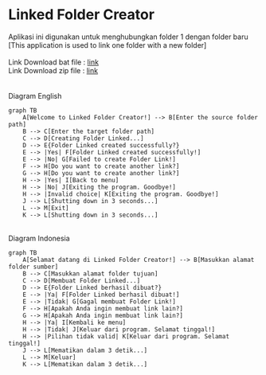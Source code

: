# Linked Folder Creator
Aplikasi ini digunakan untuk menghubungkan folder 1 dengan folder baru
<br>
[This application is used to link one folder with a new folder]
<br>
<br>Link Download bat file : [link](start.bat)
<br>Link Download zip file : [link](https://github.com/SinduMP/folderlinked/archive/refs/tags/LinkedFolderCreator.zip)
<br>
<br>
<br>Diagram English

```mermaid
graph TB
    A[Welcome to Linked Folder Creator!] --> B[Enter the source folder path]
    B --> C[Enter the target folder path]
    C --> D[Creating Folder Linked...]
    D --> E{Folder Linked created successfully?}
    E --> |Yes| F[Folder Linked created successfully!]
    E --> |No| G[Failed to create Folder Link!]
    F --> H[Do you want to create another link?]
    G --> H[Do you want to create another link?]
    H --> |Yes| I[Back to menu]
    H --> |No| J[Exiting the program. Goodbye!]
    H --> |Invalid choice| K[Exiting the program. Goodbye!]
    J --> L[Shutting down in 3 seconds...]
    L --> M[Exit]
    K --> L[Shutting down in 3 seconds...]
```
<br>Diagram Indonesia

```mermaid
graph TB
    A[Selamat datang di Linked Folder Creator!] --> B[Masukkan alamat folder sumber]
    B --> C[Masukkan alamat folder tujuan]
    C --> D[Membuat Folder Linked...]
    D --> E{Folder Linked berhasil dibuat?}
    E --> |Ya| F[Folder Linked berhasil dibuat!]
    E --> |Tidak| G[Gagal membuat Folder Link!]
    F --> H[Apakah Anda ingin membuat link lain?]
    G --> H[Apakah Anda ingin membuat link lain?]
    H --> |Ya| I[Kembali ke menu]
    H --> |Tidak| J[Keluar dari program. Selamat tinggal!]
    H --> |Pilihan tidak valid| K[Keluar dari program. Selamat tinggal!]
    J --> L[Mematikan dalam 3 detik...]
    L --> M[Keluar]
    K --> L[Mematikan dalam 3 detik...]
```
 
